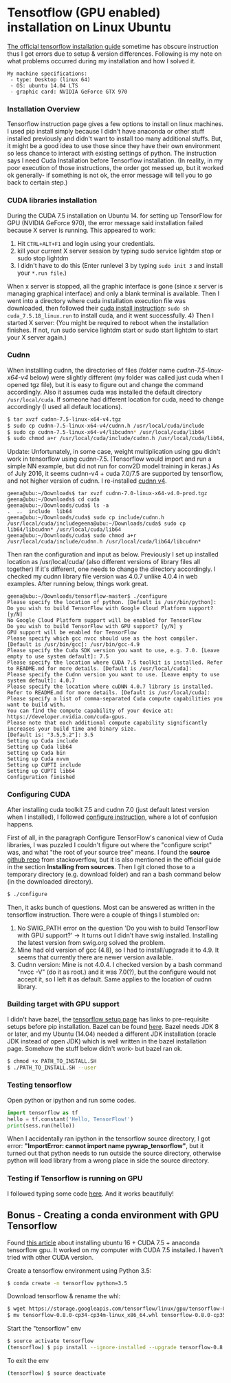 # Tensotflow (GPU enabled) installation on Linux Ubuntu

[The official tensorflow installation guide](https://www.tensorflow.org/versions/r0.9/get_started/os_setup.html#pip-installation) sometime has obscure instruction thus I got errors due to setup & version differences. Following is my note on what problems occurred during my installation and how I solved it.

```
My machine specifications:
 - type: Desktop (linux 64)
 - OS: ubuntu 14.04 LTS
 - graphic card: NVIDIA GeForce GTX 970

```
### Installation Overview

Tensorflow instruction page gives a few options to install on linux machines. I used pip install simply because I didn't have anaconda or other stuff installed previously and didn't want to install too many additional stuffs. But, it might be a good idea to use those since they have their own environment so less chance to interact with existing settings of python. The instruction says I need Cuda Installation before Tensorflow installation. (In reality, in my poor execution of those instructions, the order got messed up, but it worked ok generally- if something is not ok, the error message will tell you to go back to certain step.)

### CUDA libraries installation
During the CUDA 7.5 installation on Ubuntu 14. for setting up TensorFlow for GPU (NVIDIA GeForce 970), the error message said installation failed because X server is running.
This appeared to work:
1) Hit `CTRL+ALT+F1` and login using your credentials.
2) kill your current X server session by typing sudo service lightdm stop or sudo stop lightdm
3) I didn't have to do this (Enter runlevel 3 by typing `sudo init 3` and install your ``*.run file``.)

When x server is stopped, all the graphic interface is gone (since x server is managing graphical interface) and only a blank terminal is available. Then I went into a directory where cuda installation execution file was downloaded, then followed their [cuda install instruction](https://developer.nvidia.com/cuda-downloadsRun): `sudo sh cuda_7.5.18_linux.run` to install cuda, and it went successfully.
4) Then I started X server: (You might be required to reboot when the installation finishes. If not, run sudo service lightdm start or sudo start lightdm to start your X server again.)

### Cudnn
When installling cudnn, the directories of files (folder name *cudnn-7.5-linux-x64-v4* below) were slightly different (my folder was called just cuda when I opened tgz file), but it is easy to figure out and change the command accordingly. Also it assumes cuda was installed the default directory `/usr/local/cuda`. If someone had different location for cuda, need to change accordingly (I used all default locations).

```bash
$ tar xvzf cudnn-7.5-linux-x64-v4.tgz
$ sudo cp cudnn-7.5-linux-x64-v4/cudnn.h /usr/local/cuda/include
$ sudo cp cudnn-7.5-linux-x64-v4/libcudnn* /usr/local/cuda/lib64
$ sudo chmod a+r /usr/local/cuda/include/cudnn.h /usr/local/cuda/lib64/libcudnn*
```
Update: Unfortunately, in some case, weight multiplication using gpu didn't work in tensorflow using cudnn-7.5. (Tensorflow would import and run a simple NN example, but did not run for conv2D model training in keras.)
As of July 2016, it seems cudnn-v4 + cuda 7.0/7.5 are supported by tensorflow, and not higher version of cudnn.
I re-installed [cudnn v4](https://developer.nvidia.com/rdp/cudnn-download).
```
geena@ubu:~/Downloads$ tar xvzf cudnn-7.0-linux-x64-v4.0-prod.tgz
geena@ubu:~/Downloads$ cd cuda
geena@ubu:~/Downloads/cuda$ ls -a
.  ..  include  lib64
geena@ubu:~/Downloads/cuda$ sudo cp include/cudnn.h /usr/local/cuda/includegeena@ubu:~/Downloads/cuda$ sudo cp lib64/libcudnn* /usr/local/cuda/lib64
geena@ubu:~/Downloads/cuda$ sudo chmod a+r /usr/local/cuda/include/cudnn.h /usr/local/cuda/lib64/libcudnn*

```
Then ran the configuration and input as below.
Previously I set up installed location as /usr/local/cuda/ (also different versions of library files all together)
If it's different, one needs to change the directory accordingly.
I checked my cudnn library file version was 4.0.7 unlike 4.0.4 in web examples. After running below, things work great.
```
geena@ubu:~/Downloads/tensorflow-master$ ./configure
Please specify the location of python. [Default is /usr/bin/python]:
Do you wish to build TensorFlow with Google Cloud Platform support? [y/N] 
No Google Cloud Platform support will be enabled for TensorFlow
Do you wish to build TensorFlow with GPU support? [y/N] y
GPU support will be enabled for TensorFlow
Please specify which gcc nvcc should use as the host compiler. [Default is /usr/bin/gcc]: /usr/bin/gcc-4.9
Please specify the Cuda SDK version you want to use, e.g. 7.0. [Leave empty to use system default]: 7.5
Please specify the location where CUDA 7.5 toolkit is installed. Refer to README.md for more details. [Default is /usr/local/cuda]:
Please specify the Cudnn version you want to use. [Leave empty to use system default]: 4.0.7
Please specify the location where cuDNN 4.0.7 library is installed. Refer to README.md for more details. [Default is /usr/local/cuda]:
Please specify a list of comma-separated Cuda compute capabilities you want to build with.
You can find the compute capability of your device at: https://developer.nvidia.com/cuda-gpus.
Please note that each additional compute capability significantly increases your build time and binary size.
[Default is: "3.5,5.2"]: 3.5
Setting up Cuda include
Setting up Cuda lib64
Setting up Cuda bin
Setting up Cuda nvvm
Setting up CUPTI include
Setting up CUPTI lib64
Configuration finished
```



### Configuring CUDA
After installing cuda toolkit 7.5 and cudnn 7.0 (just default latest version when I installed), I followed [configure instruction](https://www.tensorflow.org/versions/r0.9/get_started/os_setup.html#optional-install-cuda-gpus-on-linux), where a lot of confusion happens.

First of all, in the paragraph Configure TensorFlow's canonical view of Cuda libraries, I was puzzled I couldn't figure out where the "configure script" was, and what "the root of your source tree" means.
I found the __source__ [github repo](https://github.com/tensorflow/tensorflow) from stackoverflow, but it is also mentioned in the official guide in the section __Installing from sources__. Then I git cloned those to a temporary directory (e.g. download folder) and ran a bash command below (in the downloaded directory).

```bash
$ ./configure
```

Then, it asks bunch of questions. Most can be answered as written in the tensorflow instruction. There were a couple of things I stumbled on:
1. No SWIG_PATH error on the question 'Do you wish to build TensorFlow with GPU support?'
-> It turns out I didn't have swig installed. Installing the latest version from swig.org solved the problem.
2. Mine had old version of gcc (4.8), so I had to install/upgrade it to 4.9. It seems that currently there are newer version available.
3. Cudnn version: Mine is not 4.0.4. I checked version by a bash command "nvcc -V" (do it as root.) and it was 7.0(?), but the configure would not accept it, so I left it as default. Same applies to the location of cudnn library.

### Building target with GPU support

I didn't have bazel, the [tensorflow setup page](https://www.tensorflow.org/versions/r0.9/get_started/os_setup.html) has links to pre-requisite setups before pip installation. Bazel can be found [here](http://www.bazel.io/docs/install.html). Bazel needs JDK 8 or later, and my Ubuntu (14.04) needed a different JDK installation (oracle JDK instead of open JDK) which is well written in the bazel installation page.
Somehow the stuff below didn't work- but bazel ran ok.

```bash
$ chmod +x PATH_TO_INSTALL.SH
$ ./PATH_TO_INSTALL.SH --user
```
### Testing tensorflow
Open python or ipython and run some codes.

```python
import tensorflow as tf
hello = tf.constant('Hello, TensorFlow!')
print(sess.run(hello))
```

When I accidentally ran ipython in the tensorflow source directory, I got error:
__"ImportError: cannot import name pywrap_tensorflow"__, but it turned out that python needs to run outside the source directory, otherwise python will load library from a wrong place in side the source directory.

### Testing if Tensorflow is running on GPU

I followed typing some code [here](https://www.tensorflow.org/versions/r0.9/how_tos/using_gpu/index.html).
And it works beautifully!

## Bonus - Creating a conda environment with GPU Tensorflow
Found [this article](https://devtalk.nvidia.com/default/topic/936429/-solved-tensorflow-with-gpu-in-anaconda-env-ubuntu-16-04-cuda-7-5-cudnn-/) about installing ubuntu 16 + CUDA 7.5 + anaconda tensorflow gpu. It worked on my computer with CUDA 7.5 installed. I haven't tried with other CUDA version.

Create a tensorflow environment using Python 3.5:
```bash
$ conda create -n tensorflow python=3.5
```
Download tensorflow & rename the whl:
```bash
$ wget https://storage.googleapis.com/tensorflow/linux/gpu/tensorflow-0.8.0-cp34-cp34m-linux_x86_64.whl
$ mv tensorflow-0.8.0-cp34-cp34m-linux_x86_64.whl tensorflow-0.8.0-cp35-none-linux_x86_64.whl
```
Start the "tensorflow" env
```bash
$ source activate tensorflow
(tensorflow) $ pip install --ignore-installed --upgrade tensorflow-0.8.0-cp35-none-linux_x86_64.whl
```
To exit the env
```bash
(tensorflow) $ source deactivate 
```
